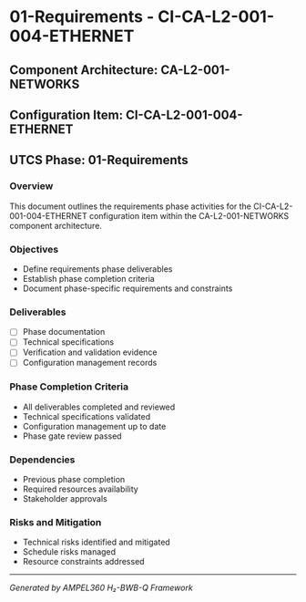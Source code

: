 # 01-Requirements - CI-CA-L2-001-004-ETHERNET

## Component Architecture: CA-L2-001-NETWORKS
## Configuration Item: CI-CA-L2-001-004-ETHERNET
## UTCS Phase: 01-Requirements

### Overview
This document outlines the requirements phase activities for the CI-CA-L2-001-004-ETHERNET configuration item within the CA-L2-001-NETWORKS component architecture.

### Objectives
- Define requirements phase deliverables
- Establish phase completion criteria
- Document phase-specific requirements and constraints

### Deliverables
- [ ] Phase documentation
- [ ] Technical specifications
- [ ] Verification and validation evidence
- [ ] Configuration management records

### Phase Completion Criteria
- All deliverables completed and reviewed
- Technical specifications validated
- Configuration management up to date
- Phase gate review passed

### Dependencies
- Previous phase completion
- Required resources availability
- Stakeholder approvals

### Risks and Mitigation
- Technical risks identified and mitigated
- Schedule risks managed
- Resource constraints addressed

---
*Generated by AMPEL360 H₂-BWB-Q Framework*
